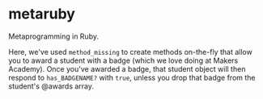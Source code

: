 # metaruby

Metaprogramming in Ruby.

Here, we've used `method_missing` to create methods
on-the-fly that allow you to award a student with a badge (which we love doing
at Makers Academy). Once you've awarded a badge, that student object will then
respond to `has_BADGENAME?` with `true`, unless you drop that badge from the
student's @awards array.